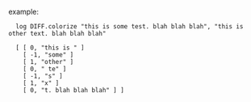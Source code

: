 
example:

      log DIFF.colorize "this is some test. blah blah blah", "this is other text. blah blah blah"

      [ [ 0, "this is " ]
        [ -1, "some" ]
        [ 1, "other" ]
        [ 0, " te" ]
        [ -1, "s" ]
        [ 1, "x" ]
        [ 0, "t. blah blah blah" ] ]
